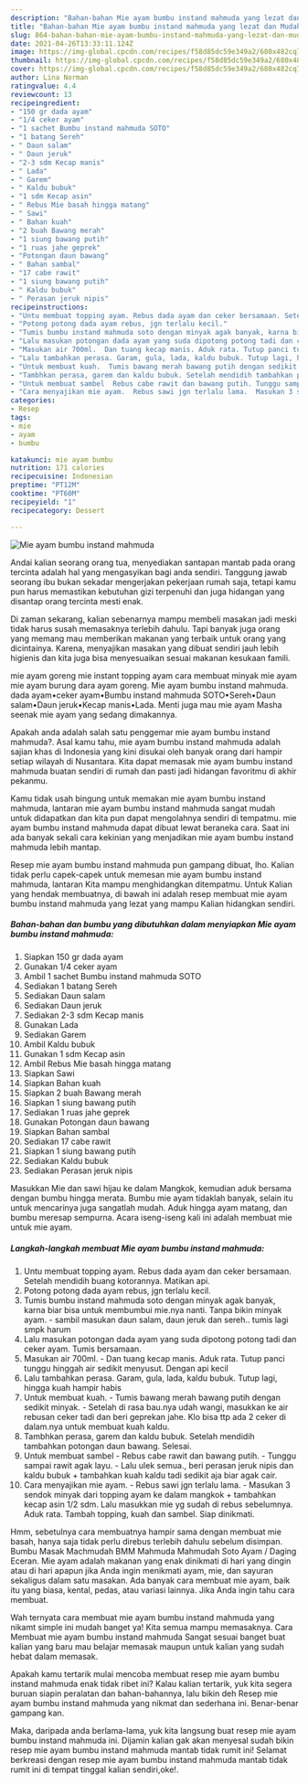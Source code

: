 ```yaml
---
description: "Bahan-bahan Mie ayam bumbu instand mahmuda yang lezat dan Mudah Dibuat"
title: "Bahan-bahan Mie ayam bumbu instand mahmuda yang lezat dan Mudah Dibuat"
slug: 864-bahan-bahan-mie-ayam-bumbu-instand-mahmuda-yang-lezat-dan-mudah-dibuat
date: 2021-04-26T13:33:11.124Z
image: https://img-global.cpcdn.com/recipes/f58d85dc59e349a2/680x482cq70/mie-ayam-bumbu-instand-mahmuda-foto-resep-utama.jpg
thumbnail: https://img-global.cpcdn.com/recipes/f58d85dc59e349a2/680x482cq70/mie-ayam-bumbu-instand-mahmuda-foto-resep-utama.jpg
cover: https://img-global.cpcdn.com/recipes/f58d85dc59e349a2/680x482cq70/mie-ayam-bumbu-instand-mahmuda-foto-resep-utama.jpg
author: Lina Norman
ratingvalue: 4.4
reviewcount: 13
recipeingredient:
- "150 gr dada ayam"
- "1/4 ceker ayam"
- "1 sachet Bumbu instand mahmuda SOTO"
- "1 batang Sereh"
- " Daun salam"
- " Daun jeruk"
- "2-3 sdm Kecap manis"
- " Lada"
- " Garem"
- " Kaldu bubuk"
- "1 sdm Kecap asin"
- " Rebus Mie basah hingga matang"
- " Sawi"
- " Bahan kuah"
- "2 buah Bawang merah"
- "1 siung bawang putih"
- "1 ruas jahe geprek"
- "Potongan daun bawang"
- " Bahan sambal"
- "17 cabe rawit"
- "1 siung bawang putih"
- " Kaldu bubuk"
- " Perasan jeruk nipis"
recipeinstructions:
- "Untu membuat topping ayam. Rebus dada ayam dan ceker bersamaan. Setelah mendidih buang kotorannya. Matikan api."
- "Potong potong dada ayam rebus, jgn terlalu kecil."
- "Tumis bumbu instand mahmuda soto dengan minyak agak banyak, karna biar bisa untuk membumbui mie.nya nanti. Tanpa bikin minyak ayam.  sambil masukan daun salam, daun jeruk dan sereh.. tumis lagi smpk harum"
- "Lalu masukan potongan dada ayam yang suda dipotong potong tadi dan ceker ayam. Tumis bersamaan."
- "Masukan air 700ml.  Dan tuang kecap manis. Aduk rata. Tutup panci tunggu hinggah air sedikit menyusut. Dengan api kecil"
- "Lalu tambahkan perasa. Garam, gula, lada, kaldu bubuk. Tutup lagi, hingga kuah hampir habis"
- "Untuk membuat kuah.  Tumis bawang merah bawang putih dengan sedikit minyak.  Setelah di rasa bau.nya udah wangi, masukkan ke air rebusan ceker tadi dan beri geprekan jahe. Klo bisa ttp ada 2 ceker di dalam.nya untuk membuat kuah kaldu."
- "Tambhkan perasa, garem dan kaldu bubuk. Setelah mendidih tambahkan potongan daun bawang. Selesai."
- "Untuk membuat sambel  Rebus cabe rawit dan bawang putih. Tunggu sampai rawit agak layu. Lalu ulek semua., beri perasan jeruk nipis dan kaldu bubuk + tambahkan kuah kaldu tadi sedikit aja biar agak cair."
- "Cara menyajikan mie ayam.  Rebus sawi jgn terlalu lama.  Masukan 3 sendok minyak dari topping ayam ke dalam mangkok + tambahkan kecap asin 1/2 sdm. Lalu masukkan mie yg sudah di rebus sebelumnya. Aduk rata. Tambah topping, kuah dan sambel. Siap dinikmati."
categories:
- Resep
tags:
- mie
- ayam
- bumbu

katakunci: mie ayam bumbu 
nutrition: 171 calories
recipecuisine: Indonesian
preptime: "PT12M"
cooktime: "PT60M"
recipeyield: "1"
recipecategory: Dessert

---
```



![Mie ayam bumbu instand mahmuda](https://img-global.cpcdn.com/recipes/f58d85dc59e349a2/680x482cq70/mie-ayam-bumbu-instand-mahmuda-foto-resep-utama.jpg)

Andai kalian seorang orang tua, menyediakan santapan mantab pada orang tercinta adalah hal yang mengasyikan bagi anda sendiri. Tanggung jawab seorang ibu bukan sekadar mengerjakan pekerjaan rumah saja, tetapi kamu pun harus memastikan kebutuhan gizi terpenuhi dan juga hidangan yang disantap orang tercinta mesti enak.

Di zaman  sekarang, kalian sebenarnya mampu membeli masakan jadi meski tidak harus susah memasaknya terlebih dahulu. Tapi banyak juga orang yang memang mau memberikan makanan yang terbaik untuk orang yang dicintainya. Karena, menyajikan masakan yang dibuat sendiri jauh lebih higienis dan kita juga bisa menyesuaikan sesuai makanan kesukaan famili. 

mie ayam goreng mie instant topping ayam cara membuat minyak mie ayam mie ayam burung dara ayam goreng. Mie ayam bumbu instand mahmuda. dada ayam•ceker ayam•Bumbu instand mahmuda SOTO•Sereh•Daun salam•Daun jeruk•Kecap manis•Lada. Menti juga mau mie ayam Masha seenak mie ayam yang sedang dimakannya.

Apakah anda adalah salah satu penggemar mie ayam bumbu instand mahmuda?. Asal kamu tahu, mie ayam bumbu instand mahmuda adalah sajian khas di Indonesia yang kini disukai oleh banyak orang dari hampir setiap wilayah di Nusantara. Kita dapat memasak mie ayam bumbu instand mahmuda buatan sendiri di rumah dan pasti jadi hidangan favoritmu di akhir pekanmu.

Kamu tidak usah bingung untuk memakan mie ayam bumbu instand mahmuda, lantaran mie ayam bumbu instand mahmuda sangat mudah untuk didapatkan dan kita pun dapat mengolahnya sendiri di tempatmu. mie ayam bumbu instand mahmuda dapat dibuat lewat beraneka cara. Saat ini ada banyak sekali cara kekinian yang menjadikan mie ayam bumbu instand mahmuda lebih mantap.

Resep mie ayam bumbu instand mahmuda pun gampang dibuat, lho. Kalian tidak perlu capek-capek untuk memesan mie ayam bumbu instand mahmuda, lantaran Kita mampu menghidangkan ditempatmu. Untuk Kalian yang hendak membuatnya, di bawah ini adalah resep membuat mie ayam bumbu instand mahmuda yang lezat yang mampu Kalian hidangkan sendiri.

<!--inarticleads1-->

##### Bahan-bahan dan bumbu yang dibutuhkan dalam menyiapkan Mie ayam bumbu instand mahmuda:

1. Siapkan 150 gr dada ayam
1. Gunakan 1/4 ceker ayam
1. Ambil 1 sachet Bumbu instand mahmuda SOTO
1. Sediakan 1 batang Sereh
1. Sediakan  Daun salam
1. Sediakan  Daun jeruk
1. Sediakan 2-3 sdm Kecap manis
1. Gunakan  Lada
1. Sediakan  Garem
1. Ambil  Kaldu bubuk
1. Gunakan 1 sdm Kecap asin
1. Ambil  Rebus Mie basah hingga matang
1. Siapkan  Sawi
1. Siapkan  Bahan kuah
1. Siapkan 2 buah Bawang merah
1. Siapkan 1 siung bawang putih
1. Sediakan 1 ruas jahe geprek
1. Gunakan Potongan daun bawang
1. Siapkan  Bahan sambal
1. Sediakan 17 cabe rawit
1. Siapkan 1 siung bawang putih
1. Sediakan  Kaldu bubuk
1. Sediakan  Perasan jeruk nipis


Masukkan Mie dan sawi hijau ke dalam Mangkok, kemudian aduk bersama dengan bumbu hingga merata. Bumbu mie ayam tidaklah banyak, selain itu untuk mencarinya juga sangatlah mudah. Aduk hingga ayam matang, dan bumbu meresap sempurna. Acara iseng-iseng kali ini adalah membuat mie untuk mie ayam. 

<!--inarticleads2-->

##### Langkah-langkah membuat Mie ayam bumbu instand mahmuda:

1. Untu membuat topping ayam. Rebus dada ayam dan ceker bersamaan. Setelah mendidih buang kotorannya. Matikan api.
1. Potong potong dada ayam rebus, jgn terlalu kecil.
1. Tumis bumbu instand mahmuda soto dengan minyak agak banyak, karna biar bisa untuk membumbui mie.nya nanti. Tanpa bikin minyak ayam.  - sambil masukan daun salam, daun jeruk dan sereh.. tumis lagi smpk harum
1. Lalu masukan potongan dada ayam yang suda dipotong potong tadi dan ceker ayam. Tumis bersamaan.
1. Masukan air 700ml.  - Dan tuang kecap manis. Aduk rata. Tutup panci tunggu hinggah air sedikit menyusut. Dengan api kecil
1. Lalu tambahkan perasa. Garam, gula, lada, kaldu bubuk. Tutup lagi, hingga kuah hampir habis
1. Untuk membuat kuah.  - Tumis bawang merah bawang putih dengan sedikit minyak.  - Setelah di rasa bau.nya udah wangi, masukkan ke air rebusan ceker tadi dan beri geprekan jahe. Klo bisa ttp ada 2 ceker di dalam.nya untuk membuat kuah kaldu.
1. Tambhkan perasa, garem dan kaldu bubuk. Setelah mendidih tambahkan potongan daun bawang. Selesai.
1. Untuk membuat sambel  - Rebus cabe rawit dan bawang putih. - Tunggu sampai rawit agak layu. - Lalu ulek semua., beri perasan jeruk nipis dan kaldu bubuk + tambahkan kuah kaldu tadi sedikit aja biar agak cair.
1. Cara menyajikan mie ayam.  - Rebus sawi jgn terlalu lama.  - Masukan 3 sendok minyak dari topping ayam ke dalam mangkok + tambahkan kecap asin 1/2 sdm. Lalu masukkan mie yg sudah di rebus sebelumnya. Aduk rata. Tambah topping, kuah dan sambel. Siap dinikmati.


Hmm, sebetulnya cara membuatnya hampir sama dengan membuat mie basah, hanya saja tidak perlu direbus terlebih dahulu sebelum disimpan. Bumbu Masak Machmudah BMM Mahmuda Mahmudah Soto Ayam / Daging Eceran. Mie ayam adalah makanan yang enak dinikmati di hari yang dingin atau di hari apapun jika Anda ingin menikmati ayam, mie, dan sayuran sekaligus dalam satu masakan. Ada banyak cara membuat mie ayam, baik itu yang biasa, kental, pedas, atau variasi lainnya. Jika Anda ingin tahu cara membuat. 

Wah ternyata cara membuat mie ayam bumbu instand mahmuda yang nikamt simple ini mudah banget ya! Kita semua mampu memasaknya. Cara Membuat mie ayam bumbu instand mahmuda Sangat sesuai banget buat kalian yang baru mau belajar memasak maupun untuk kalian yang sudah hebat dalam memasak.

Apakah kamu tertarik mulai mencoba membuat resep mie ayam bumbu instand mahmuda enak tidak ribet ini? Kalau kalian tertarik, yuk kita segera buruan siapin peralatan dan bahan-bahannya, lalu bikin deh Resep mie ayam bumbu instand mahmuda yang nikmat dan sederhana ini. Benar-benar gampang kan. 

Maka, daripada anda berlama-lama, yuk kita langsung buat resep mie ayam bumbu instand mahmuda ini. Dijamin kalian gak akan menyesal sudah bikin resep mie ayam bumbu instand mahmuda mantab tidak rumit ini! Selamat berkreasi dengan resep mie ayam bumbu instand mahmuda mantab tidak rumit ini di tempat tinggal kalian sendiri,oke!.

